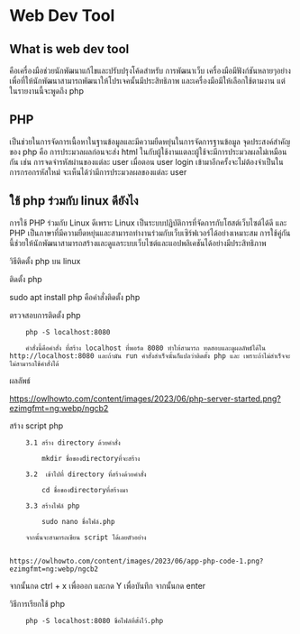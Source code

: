 
# Web Dev Tool

## What is web dev tool<br>

คือเครื่องมือช่วยนักพัฒนาแก้ไขและปรับปรุงโค้ดสำหรับ
การพัฒนาเว็บ เครื่องมือมีฟังก์ชันหลายๆอย่างเพื่อที่ให้นักพัฒนาสามารถพัฒนาให้โปรเจคนั้นมีประสิทธิภาพ และเครื่องมือมีให้เลือกใช้ตามงาน แต่ในรายงานนี้จะพูดถึง php

## PHP<br>
	
เป็นช่วยในการจัดการเนื้อหาในฐานข้อมูลและมีความยืดหยุ่นในการจัดการฐานข้อมูล จุดประสงค์สำคัญของ php คือ การประมวลผลก่อนจะส่ง html ในกับผู้ใช้งานแตละผู้ใช้จะมีการประมวลผลไม่เหมือนกัน เช่น การจดจำรหัสผ่านของแต่ละ user เมื่อตอน user login เข้ามาอีกครั้งจะไม่ต้องจำเป็นในการกรอกรหัสใหม่ จะเห็นได้ว่ามีการประมวลผลของแต่ละ user


## ใช้ php ร่วมกับ linux ดียังไง

การใช้ PHP ร่วมกับ Linux ดีเพราะ Linux เป็นระบบปฏิบัติการที่จัดการกับโฮสต์เว็บไซต์ได้ดี และ PHP เป็นภาษาที่มีความยืดหยุ่นและสามารถทำงานร่วมกับเว็บเซิร์ฟเวอร์ได้อย่างเหมาะสม การใช้คู่กันนี้ช่วยให้นักพัฒนาสามารถสร้างและดูแลระบบเว็บไซต์และแอปพลิเคชันได้อย่างมีประสิทธิภาพ




วิธีติดตั้ง php บน linux

ติดตั้ง php

sudo apt install php คือคำสั่งติดตั้ง php

ตรวจสอบการติดตั้ง php

		php -S localhost:8080

		คำสั่งนี้คือคำสั่ง ที่สร้าง localhost ที่พอร์ด 8080 ทำให้สามารถ ทดสอบและดูผลลัพธ์ได้ใน http://localhost:8080 และถ้ามัน run คำสั่งสำเร็จนั้นก็แปลว่าติดตั้ง php และ เพราะถ้าไม่สำเร็จจะไม่สามารถใช้คำสั่งได้ 

ผลลัพธ์

https://owlhowto.com/content/images/2023/06/php-server-started.png?ezimgfmt=ng:webp/ngcb2


สร้าง script php

		3.1 สร้าง directory ด้วยคำสั่ง

			mkdir ชื่อของdirectoryที่จะสร้าง

		3.2  เข้าไปที่ directory ที่สร้างด้วยคำสั่ง

			cd ชื่อของdirectoryที่สร้างมา

		3.3 สร้างไฟล์ php

			sudo nano ชื่อไฟล์.php

		จากนั้นจะสามารถเขียน script ได้เลยตัวอย่าง

	
	https://owlhowto.com/content/images/2023/06/app-php-code-1.png?ezimgfmt=ng:webp/ngcb2	

จากนั้นกด ctrl + x เพื่อออก และกด Y เพื่อบันทึก จากนั้นกด enter


วิธีการเรียกใช้ php

		php -S localhost:8080 ชื่อไฟล์ที่ตั้งไว้.php


